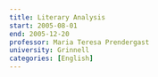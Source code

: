 ```yaml
---
title: Literary Analysis
start: 2005-08-01
end: 2005-12-20
professor: Maria Teresa Prendergast
university: Grinnell
categories: [English]
---
```

